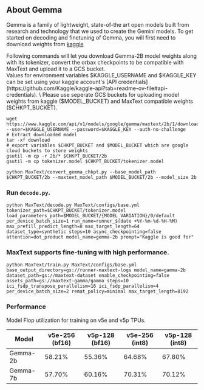 <!--
 Copyright 2023 Google LLC

 Licensed under the Apache License, Version 2.0 (the "License");
 you may not use this file except in compliance with the License.
 You may obtain a copy of the License at

      https://www.apache.org/licenses/LICENSE-2.0

 Unless required by applicable law or agreed to in writing, software
 distributed under the License is distributed on an "AS IS" BASIS,
 WITHOUT WARRANTIES OR CONDITIONS OF ANY KIND, either express or implied.
 See the License for the specific language governing permissions and
 limitations under the License.
-->

## About Gemma

Gemma is a family of lightweight, state-of-the art open models built from research and technology that we used to create the Gemini models. To get started on decoding and finetuning of Gemma, you will first need to download weights from [kaggle](https://www.kaggle.com/models/google/gemma?rvi=1)

Following commands will let you download Gemma-2B model weights along with its tokenizer, convert the orbax checkpoints to be compatible with MaxText and upload it to a GCS bucket. \
Values for environment variables $KAGGLE_USERNAME and $KAGGLE_KEY can be set using your kaggle account's [API credentials](https://github.com/Kaggle/kaggle-api?tab=readme-ov-file#api-credentials). \
Please use seperate GCS buckets for uploading model weights from kaggle ($MODEL_BUCKET) and MaxText compatible weights ($CHKPT_BUCKET).
```
wget https://www.kaggle.com/api/v1/models/google/gemma/maxtext/2b/1/download --user=$KAGGLE_USERNAME --password=$KAGGLE_KEY --auth-no-challenge
# Extract downloaded model
tar -xf download
# export variables $CHKPT_BUCKET and $MODEL_BUCKET which are google cloud buckets to store weights
gsutil -m cp -r 2b/* $CHKPT_BUCKET/2b
gsutil -m cp tokenizer.model $CHKPT_BUCKET/tokenizer.model

python MaxText/convert_gemma_chkpt.py --base_model_path $CHKPT_BUCKET/2b --maxtext_model_path $MODEL_BUCKET/2b --model_size 2b
```

### Run `decode.py`.

```
python MaxText/decode.py MaxText/configs/base.yml tokenizer_path=$CHKPT_BUCKET/tokenizer.model load_parameters_path=$MODEL_BUCKET/{MODEL_VARIATION}/0/default per_device_batch_size=1 run_name=runner_$(date +%Y-%m-%d-%H-%M) max_prefill_predict_length=8 max_target_length=64 dataset_type=synthetic steps=10 async_checkpointing=false attention=dot_product model_name=gemma-2b prompt="Kaggle is good for"
```

### MaxText supports fine-tuning with high performance.

```
python MaxText/train.py MaxText/configs/base.yml base_output_directory=gs://runner-maxtext-logs model_name=gamma-2b dataset_path=gs://maxtext-dataset enable_checkpointing=false assets_path=gs://maxtext-gamma/gamma steps=10 ici_fsdp_transpose_parallelism=16 ici_fsdp_parallelism=4 per_device_batch_size=2 remat_policy=minimal max_target_length=8192
```

### Performance

Model Flop utilization for training on v5e and v5p TPUs.


| Model    | v5e-256 (bf16) | v5p-128 (bf16) | v5e-256 (int8) | v5p-128 (int8) |
| -------- | -------------- | -------------- | -------------- | -------------- |
| Gemma-2b | 58.21%         | 55.36%         | 64.68%         | 67.80%         |
| Gemma-7b | 57.70%         | 60.16%         | 70.31%         | 70.12%         |